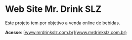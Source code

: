 # Web Site Mr. Drink SLZ

Este projeto tem por objetivo a venda online de bebidas. 

**Acesse**: [www.mrdrinkslz.com.br](www.mrdrinkslz.com.br)